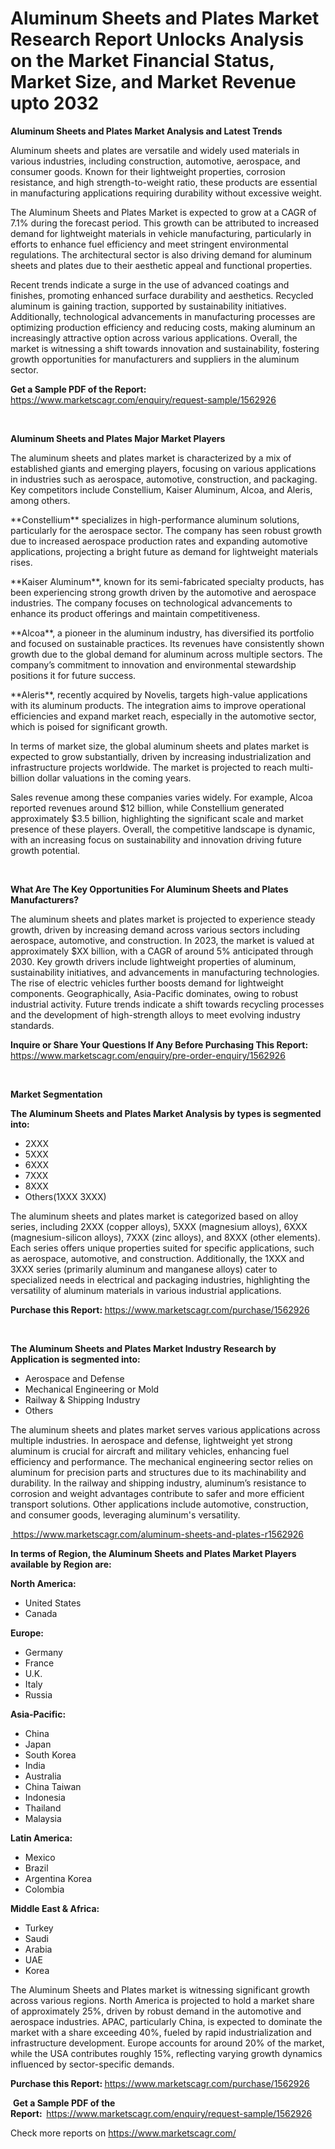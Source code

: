 <p><h1>Aluminum Sheets and Plates Market Research Report Unlocks Analysis on the Market Financial Status, Market Size, and Market Revenue upto 2032</h1></p><p><strong>Aluminum Sheets and Plates Market Analysis and Latest Trends</strong></p>
<p><p>Aluminum sheets and plates are versatile and widely used materials in various industries, including construction, automotive, aerospace, and consumer goods. Known for their lightweight properties, corrosion resistance, and high strength-to-weight ratio, these products are essential in manufacturing applications requiring durability without excessive weight. </p><p>The Aluminum Sheets and Plates Market is expected to grow at a CAGR of 7.1% during the forecast period. This growth can be attributed to increased demand for lightweight materials in vehicle manufacturing, particularly in efforts to enhance fuel efficiency and meet stringent environmental regulations. The architectural sector is also driving demand for aluminum sheets and plates due to their aesthetic appeal and functional properties. </p><p>Recent trends indicate a surge in the use of advanced coatings and finishes, promoting enhanced surface durability and aesthetics. Recycled aluminum is gaining traction, supported by sustainability initiatives. Additionally, technological advancements in manufacturing processes are optimizing production efficiency and reducing costs, making aluminum an increasingly attractive option across various applications. Overall, the market is witnessing a shift towards innovation and sustainability, fostering growth opportunities for manufacturers and suppliers in the aluminum sector.</p></p>
<p><strong>Get a Sample PDF of the Report:&nbsp;</strong> <a href="https://www.marketscagr.com/enquiry/request-sample/1562926?utm_campaign=2265&utm_medium=2&utm_source=Github&utm_content=ia&utm_term=01022025&utm_id=aluminum-sheets-and-plates">https://www.marketscagr.com/enquiry/request-sample/1562926</a></p>
<p>&nbsp;</p>
<p><strong>Aluminum Sheets and Plates Major Market Players</strong></p>
<p><p>The aluminum sheets and plates market is characterized by a mix of established giants and emerging players, focusing on various applications in industries such as aerospace, automotive, construction, and packaging. Key competitors include Constellium, Kaiser Aluminum, Alcoa, and Aleris, among others.</p><p>**Constellium** specializes in high-performance aluminum solutions, particularly for the aerospace sector. The company has seen robust growth due to increased aerospace production rates and expanding automotive applications, projecting a bright future as demand for lightweight materials rises.</p><p>**Kaiser Aluminum**, known for its semi-fabricated specialty products, has been experiencing strong growth driven by the automotive and aerospace industries. The company focuses on technological advancements to enhance its product offerings and maintain competitiveness.</p><p>**Alcoa**, a pioneer in the aluminum industry, has diversified its portfolio and focused on sustainable practices. Its revenues have consistently shown growth due to the global demand for aluminum across multiple sectors. The company’s commitment to innovation and environmental stewardship positions it for future success.</p><p>**Aleris**, recently acquired by Novelis, targets high-value applications with its aluminum products. The integration aims to improve operational efficiencies and expand market reach, especially in the automotive sector, which is poised for significant growth.</p><p>In terms of market size, the global aluminum sheets and plates market is expected to grow substantially, driven by increasing industrialization and infrastructure projects worldwide. The market is projected to reach multi-billion dollar valuations in the coming years.</p><p>Sales revenue among these companies varies widely. For example, Alcoa reported revenues around $12 billion, while Constellium generated approximately $3.5 billion, highlighting the significant scale and market presence of these players. Overall, the competitive landscape is dynamic, with an increasing focus on sustainability and innovation driving future growth potential.</p></p>
<p>&nbsp;</p>
<p><strong>What Are The Key Opportunities For Aluminum Sheets and Plates Manufacturers?</strong></p>
<p><p>The aluminum sheets and plates market is projected to experience steady growth, driven by increasing demand across various sectors including aerospace, automotive, and construction. In 2023, the market is valued at approximately $XX billion, with a CAGR of around 5% anticipated through 2030. Key growth drivers include lightweight properties of aluminum, sustainability initiatives, and advancements in manufacturing technologies. The rise of electric vehicles further boosts demand for lightweight components. Geographically, Asia-Pacific dominates, owing to robust industrial activity. Future trends indicate a shift towards recycling processes and the development of high-strength alloys to meet evolving industry standards.</p></p>
<p><strong>Inquire or Share Your Questions If Any Before Purchasing This Report:</strong> <a href="https://www.marketscagr.com/enquiry/pre-order-enquiry/1562926?utm_campaign=2265&utm_medium=2&utm_source=Github&utm_content=ia&utm_term=01022025&utm_id=aluminum-sheets-and-plates">https://www.marketscagr.com/enquiry/pre-order-enquiry/1562926</a></p>
<p>&nbsp;</p>
<p><strong>Market Segmentation</strong></p>
<p><strong>The Aluminum Sheets and Plates Market Analysis by types is segmented into:</strong></p>
<p><ul><li>2XXX</li><li>5XXX</li><li>6XXX</li><li>7XXX</li><li>8XXX</li><li>Others(1XXX 3XXX)</li></ul></p>
<p><p>The aluminum sheets and plates market is categorized based on alloy series, including 2XXX (copper alloys), 5XXX (magnesium alloys), 6XXX (magnesium-silicon alloys), 7XXX (zinc alloys), and 8XXX (other elements). Each series offers unique properties suited for specific applications, such as aerospace, automotive, and construction. Additionally, the 1XXX and 3XXX series (primarily aluminum and manganese alloys) cater to specialized needs in electrical and packaging industries, highlighting the versatility of aluminum materials in various industrial applications.</p></p>
<p><strong>Purchase this Report:&nbsp;</strong><a href="https://www.marketscagr.com/purchase/1562926?utm_campaign=2265&utm_medium=2&utm_source=Github&utm_content=ia&utm_term=01022025&utm_id=aluminum-sheets-and-plates">https://www.marketscagr.com/purchase/1562926</a></p>
<p>&nbsp;</p>
<p><strong>The Aluminum Sheets and Plates Market Industry Research by Application is segmented into:</strong></p>
<p><ul><li>Aerospace and Defense</li><li>Mechanical Engineering or Mold</li><li>Railway & Shipping Industry</li><li>Others</li></ul></p>
<p><p>The aluminum sheets and plates market serves various applications across multiple industries. In aerospace and defense, lightweight yet strong aluminum is crucial for aircraft and military vehicles, enhancing fuel efficiency and performance. The mechanical engineering sector relies on aluminum for precision parts and structures due to its machinability and durability. In the railway and shipping industry, aluminum’s resistance to corrosion and weight advantages contribute to safer and more efficient transport solutions. Other applications include automotive, construction, and consumer goods, leveraging aluminum's versatility.</p></p>
<p><a href="https://www.marketscagr.com/aluminum-sheets-and-plates-r1562926?utm_campaign=2265&utm_medium=2&utm_source=Github&utm_content=ia&utm_term=01022025&utm_id=aluminum-sheets-and-plates">&nbsp;https://www.marketscagr.com/aluminum-sheets-and-plates-r1562926</a></p>
<p><strong>In terms of Region, the Aluminum Sheets and Plates Market Players available by Region are:</strong></p>
<p>
    <p> <strong> North America: </strong>
        <ul>
            <li>United States</li>
            <li>Canada</li>
        </ul>
        </p> 
    <p> <strong> Europe: </strong>
        <ul>
            <li>Germany</li>
            <li>France</li>
            <li>U.K.</li>
            <li>Italy</li>
            <li>Russia</li>
        </ul>
        </p> 
    <p> <strong> Asia-Pacific: </strong>
        <ul>
            <li>China</li>
            <li>Japan</li>
            <li>South Korea</li>
            <li>India</li>
            <li>Australia</li>
            <li>China Taiwan</li>
            <li>Indonesia</li>
            <li>Thailand</li>
            <li>Malaysia</li>
        </ul>
        </p> 
    <p> <strong> Latin America: </strong>
        <ul>
            <li>Mexico</li>
            <li>Brazil</li>
            <li>Argentina Korea</li>
            <li>Colombia</li>
        </ul>
        </p> 
    <p> <strong> Middle East & Africa: </strong>
        <ul>
            <li>Turkey</li>
            <li>Saudi</li>
            <li>Arabia</li>
            <li>UAE</li>
            <li>Korea</li>
        </ul>
    </p>
    </p>
<p><p>The Aluminum Sheets and Plates market is witnessing significant growth across various regions. North America is projected to hold a market share of approximately 25%, driven by robust demand in the automotive and aerospace industries. APAC, particularly China, is expected to dominate the market with a share exceeding 40%, fueled by rapid industrialization and infrastructure development. Europe accounts for around 20% of the market, while the USA contributes roughly 15%, reflecting varying growth dynamics influenced by sector-specific demands.</p></p>
<p><strong>Purchase this Report: </strong><a href="https://www.marketscagr.com/purchase/1562926?utm_campaign=2265&utm_medium=2&utm_source=Github&utm_content=ia&utm_term=01022025&utm_id=aluminum-sheets-and-plates">https://www.marketscagr.com/purchase/1562926</a></p>
<p>&nbsp;<strong>Get a Sample PDF of the Report:&nbsp;&nbsp;</strong><a href="https://www.marketscagr.com/enquiry/request-sample/1562926?utm_campaign=2265&utm_medium=2&utm_source=Github&utm_content=ia&utm_term=01022025&utm_id=aluminum-sheets-and-plates">https://www.marketscagr.com/enquiry/request-sample/1562926</a></p>
<p><strong></strong></p>
<p>Check more reports on <a href="https://www.marketscagr.com/?utm_campaign=2265&utm_medium=2&utm_source=Github&utm_content=ia&utm_term=01022025&utm_id=aluminum-sheets-and-plates">https://www.marketscagr.com/</a></p>